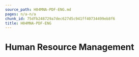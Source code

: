 ```yaml
---
source_path: H04MNA-PDF-ENG.md
pages: n/a-n/a
chunk_id: 75dfb248729a7dec627d5c941ff40734499eb8f6
title: H04MNA-PDF-ENG
---
```

# Human Resource Management

